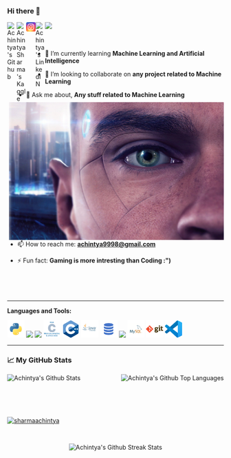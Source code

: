 ### Hi there 👋

<a href="https://github.com/sharmaachintya">
  <img align="left" alt="Achintya's Github" width="22px" src="https://raw.githubusercontent.com/peterthehan/peterthehan/master/assets/github.svg" />
</a>
<!-- <a href="https://www.reddit.com/user/">
  <img align="left" alt="Achintya Shamra's Reddit" width="22px" src="https://raw.githubusercontent.com/peterthehan/peterthehan/master/assets/reddit.svg" />
</a> -->
<a href="https://www.kaggle.com/sharmaachintya">
  <img align="left" alt="Achintya Sharma's Kaggle" width="22px" 
  src="https://raw.githubusercontent.com/peterthehan/peterthehan/master/assets/kaggle.svg" />
</a>
<a href="https://instagram.com/sharma__achintya">
  <img align="left" alt="Achintya Sharma | Instagram" width="22px" src="https://raw.githubusercontent.com/edent/SuperTinyIcons/62e8265899720b173180bab152e5e0e5ff7dce30/images/svg/instagram.svg" />
</a>
<a href="https://www.linkedin.com/in/achintya-sharma-aa3a191b1/">
  <img align="left" alt="Achintya's LinkedIN" width="22px" src="https://raw.githubusercontent.com/peterthehan/peterthehan/master/assets/linkedin.svg" />
</a>
<!-- <a href="https://open.spotify.com/user/">
  <img align="left" alt="Achintya's Spotify" width="22px" src="https://raw.githubusercontent.com/peterthehan/peterthehan/master/assets/spotify.svg" />
</a> -->

![](https://visitor-badge.glitch.me/badge?page_id=sharmaachintya) 

<br>

  <img align="right" alt="Code" src="https://raw.githubusercontent.com/sharmaachintya/sharmaachintya/main/AI.jpg?raw=true" width="500" height="320" />

- 🌱 I’m currently learning **Machine Learning and Artificial Intelligence**

- 👯 I’m looking to collaborate on **any project related to Machine Learning**

- 💬 Ask me about, **Any stuff related to Machine Learning**

- 📫 How to reach me: **achintya9998@gmail.com**

- ⚡ Fun fact: **Gaming is more intresting than Coding :")**

<br> <br> <br>
<hr>

**Languages and Tools:**  

<code><img height="40" src="https://raw.githubusercontent.com/github/explore/80688e429a7d4ef2fca1e82350fe8e3517d3494d/topics/python/python.png"></code>
<code><img height="40" src="https://user-images.githubusercontent.com/77210430/121658714-3a438580-cabf-11eb-9d23-cdaa360b2268.png"></code>
<code><img height="40" src="https://user-images.githubusercontent.com/77210430/121661848-441ab800-cac2-11eb-9bb0-41e2e9c2fda0.png"></code>
<code><img height="40" src="https://raw.githubusercontent.com/github/explore/80688e429a7d4ef2fca1e82350fe8e3517d3494d/topics/c/c.png"></code>
<code><img height="40" src="https://raw.githubusercontent.com/github/explore/80688e429a7d4ef2fca1e82350fe8e3517d3494d/topics/cpp/cpp.png"></code>
<code><img height="40" src="https://raw.githubusercontent.com/github/explore/80688e429a7d4ef2fca1e82350fe8e3517d3494d/topics/java/java.png"></code>
<code><img height="40" src="https://raw.githubusercontent.com/github/explore/80688e429a7d4ef2fca1e82350fe8e3517d3494d/topics/sql/sql.png"></code>
<code><img height="40" src="https://raw.githubusercontent.com/githup891/SY91/80688e429a7d4ef2fca1e82350fe8e3517d3494d/topics/jupyter-notebook/jupyter-notebook.png"></code>
<code><img height="40" src="https://raw.githubusercontent.com/github/explore/80688e429a7d4ef2fca1e82350fe8e3517d3494d/topics/mysql/mysql.png"></code>
<code><img height="40" src="https://raw.githubusercontent.com/github/explore/80688e429a7d4ef2fca1e82350fe8e3517d3494d/topics/git/git.png"></code>
<code><img height="40" src="https://raw.githubusercontent.com/github/explore/80688e429a7d4ef2fca1e82350fe8e3517d3494d/topics/visual-studio-code/visual-studio-code.png"></code>

___

### 📈 My GitHub Stats

<p align="left"> 
<img src="https://github-readme-stats.vercel.app/api?username=sharmaachintya&show_icons=true&count_private=true&line_height=30&theme=vision-friendly-dark" alt="Achintya's Github Stats">
<img align="right" src="https://github-readme-stats.vercel.app/api/top-langs/?username=sharmaachintya" alt="Achintya's Github Top Languages">
<br> <br> <br> <br> <br>
</p>
<p align="left"> <a href="https://github.com/ryo-ma/github-profile-trophy"><img src="https://github-profile-trophy.vercel.app/?username=sharmaachintya&margin-w=15&margin-h=15&no-bg=true&theme=darkhub" alt="sharmaachintya" /></a> </p>
<br>
<p align="center"><img src="http://github-readme-streak-stats.herokuapp.com?user=sharmaachintya&theme=vision-friendly-dark&hide_border=true" alt="Achintya's Github Streak Stats" ></p>

